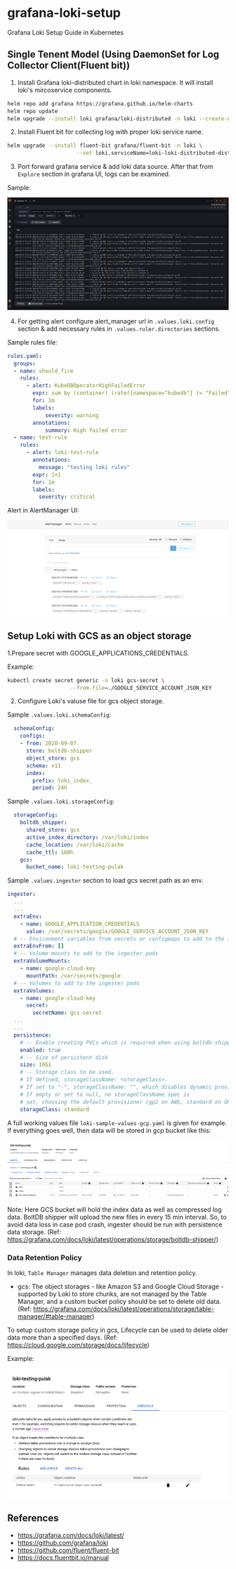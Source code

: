 # grafana-loki-setup

Grafana Loki Setup Guide in Kubernetes

## Single Tenent Model (Using DaemonSet for Log Collector Client(Fluent bit))

1. Install Grafana loki-distributed chart in loki namespace. It will install loki's mircoservice components.

```bash
helm repo add grafana https://grafana.github.io/helm-charts
helm repo update
helm upgrade --install loki grafana/loki-distributed -n loki --create-namespace --values=sample-values.yaml
```

2. Install Fluent bit for collecting log with proper loki service name.

```bash
helm upgrade --install fluent-bit grafana/fluent-bit -n loki \
                      --set loki.serviceName=loki-loki-distributed-distributor.loki.svc
```

3. Port forward grafana service & add loki data source. After that from `Explore` section in grafana UI, logs can be examined.

Sample:

![sample-log](./static/grafana-logs.png)


4. For getting alert configure alert_manager url in `.values.loki.config` section & add necessary rules in `.values.ruler.directories` sections.

Sample rules file:
```yaml
rules.yaml:
  groups:
  - name: should_fire
    rules:
      - alert: KubeDBOperatorHighFailedError
        expr: sum by (container) (rate({namespace="kubedb"} |= "Failed"[1m])) > 0.0001
        for: 1m
        labels:
            severity: warning
        annotations:
            summary: High failed error
  - name: test-rule
    rules: 
      - alert: loki-test-rule
        annotations: 
          message: "testing loki rules"
        expr: 1+1
        for: 1m
        labels: 
          severity: critical
```

Alert in AlertManager UI:

![alert-manager-sample-ui](./static/alert-manager-sample.png)

## Setup Loki with GCS as an object storage

1.Prepare secret with GOOGLE_APPLICATIONS_CREDENTIALS.

Example:
```bash
kubectl create secret generic -n loki gcs-secret \
                    --from-file=./GOOGLE_SERVICE_ACCOUNT_JSON_KEY
```

2. Configure Loki's valuse file for gcs object storage.

Sample `.values.loki.schemaConfig`:

```yaml
  schemaConfig:
    configs:
    - from: 2020-09-07
      store: boltdb-shipper
      object_store: gcs
      schema: v11
      index:
        prefix: loki_index_
        period: 24h
```

Sample `.values.loki.storageConfig`:

```yaml
  storageConfig:
    boltdb_shipper:
      shared_store: gcs
      active_index_directory: /var/loki/index
      cache_location: /var/loki/cache
      cache_ttl: 168h
    gcs:
      bucket_name: loki-testing-pulak
```

Sample `.values.ingester` section to load gcs secret path as an env.

```yaml
ingester:
  ...
  ...
  extraEnv:
    - name: GOOGLE_APPLICATION_CREDENTIALS
      value: /var/secrets/google/GOOGLE_SERVICE_ACCOUNT_JSON_KEY
  # -- Environment variables from secrets or configmaps to add to the ingester pods
  extraEnvFrom: []
  # -- Volume mounts to add to the ingester pods
  extraVolumeMounts:
    - name: google-cloud-key
      mountPath: /var/secrets/google
  # -- Volumes to add to the ingester pods
  extraVolumes:
    - name: google-cloud-key
      secret:
        secretName: gcs-secret
  ...
  ...
  persistence:
    # -- Enable creating PVCs which is required when using boltdb-shipper
    enabled: true
    # -- Size of persistent disk
    size: 10Gi
    # -- Storage class to be used.
    # If defined, storageClassName: <storageClass>.
    # If set to "-", storageClassName: "", which disables dynamic provisioning.
    # If empty or set to null, no storageClassName spec is
    # set, choosing the default provisioner (gp2 on AWS, standard on GKE, AWS, and OpenStack).
    storageClass: standard
```

A full working values file `loki-sample-values-gcp.yaml` is given for example.
If everything goes well, then data will be stored in gcp bucket like this:

![gcp-sample](./static/gcp-sample.png)

Note: Here GCS bucket will hold the index data as well as compressed log data. BoltDB shipper will upload the new files in every 15 min interval. So, to avoid data loss in case pod crash, ingester should be run with persistence data storage. (Ref: https://grafana.com/docs/loki/latest/operations/storage/boltdb-shipper/)


### Data Retention Policy

In loki, `Table Manager` manages data deletion and retention policy.

- gcs: The object storages - like Amazon S3 and Google Cloud Storage - supported by Loki to store chunks, are not managed by the Table Manager, and a custom bucket policy should be set to delete old data. (Ref: https://grafana.com/docs/loki/latest/operations/storage/table-manager/#table-manager)

To setup custom storage policy in gcs, Lifecycle can be used to delete older data more than a specified days. (Ref: https://cloud.google.com/storage/docs/lifecycle)

Example:

![gcs-lifecycle](./static/gcs-delete-policy.png)

## References

- https://grafana.com/docs/loki/latest/
- https://github.com/grafana/loki
- https://github.com/fluent/fluent-bit
- https://docs.fluentbit.io/manual

